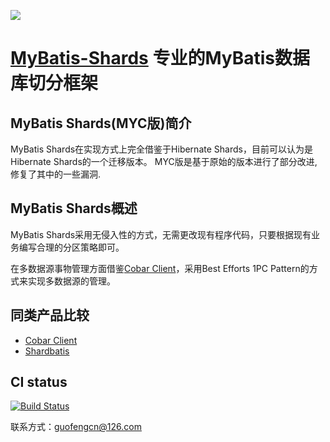 [![][Logo]][1] 
# [MyBatis-Shards][1] 专业的MyBatis数据库切分框架

## MyBatis Shards(MYC版)简介

MyBatis Shards在实现方式上完全借鉴于Hibernate Shards，目前可以认为是Hibernate Shards的一个迁移版本。
MYC版是基于原始的版本进行了部分改进,修复了其中的一些漏洞.

## MyBatis Shards概述

MyBatis Shards采用无侵入性的方式，无需更改现有程序代码，只要根据现有业务编写合理的分区策略即可。

在多数据源事物管理方面借鉴[Cobar Client][2]，采用Best Efforts 1PC Pattern的方式来实现多数据源的管理。


## 同类产品比较

 - [Cobar Client][2]
 - [Shardbatis][3]


## CI status

[![Build Status](https://travis-ci.org/makersoft/mybatis-shards.svg?branch=master)](https://travis-ci.org/makersoft/mybatis-shards)

联系方式：guofengcn@126.com

  [1]: http://www.makersoft.org
  [2]: http://code.alibabatech.com/wiki/display/CobarClient/Home
  [3]: http://code.google.com/p/shardbatis/
  [Logo]:https://raw.github.com/makersoft/makersoft.github.com/master/images/makersoft-logo.png
